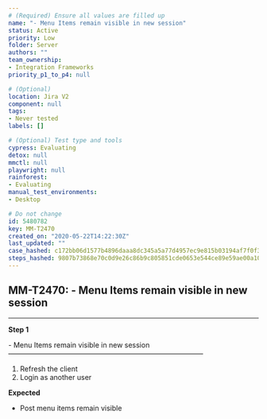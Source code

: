 ```yaml
---
# (Required) Ensure all values are filled up
name: "- Menu Items remain visible in new session"
status: Active
priority: Low
folder: Server
authors: ""
team_ownership: 
- Integration Frameworks
priority_p1_to_p4: null

# (Optional)
location: Jira V2
component: null
tags: 
- Never tested
labels: []

# (Optional) Test type and tools
cypress: Evaluating
detox: null
mmctl: null
playwright: null
rainforest: 
- Evaluating
manual_test_environments: 
- Desktop

# Do not change
id: 5480782
key: MM-T2470
created_on: "2020-05-22T14:22:30Z"
last_updated: ""
case_hashed: c172bb06d1577b4896daaa8dc345a5a77d4957ec9e815b03194af7f0f366b0a92022e8369ab8064450f167ed98560022
steps_hashed: 9807b73868e70c0d9e26c86b9c805851cde0653e544ce89e59ae00a1056051291ef7944a7772baa5f673a1e2948f5acf
---
```


<!-- (Auto-generated) Based on frontmatter's "key" and "name" -->

## MM-T2470: - Menu Items remain visible in new session

---

**Step 1**

\- Menu Items remain visible in new session\
————————————————————————————

1. Refresh the client
2. Login as another user

**Expected**

- Post menu items remain visible
